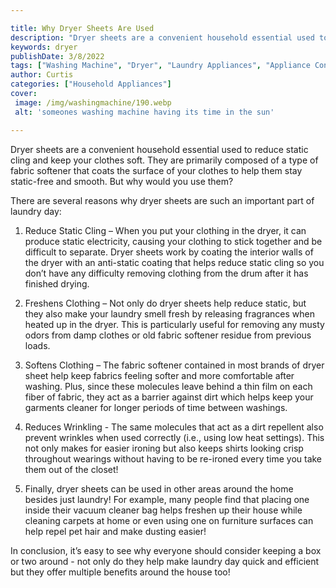```yaml
---

title: Why Dryer Sheets Are Used
description: "Dryer sheets are a convenient household essential used to reduce static cling and keep your clothes soft. They are primarily compo...learn more about it now"
keywords: dryer
publishDate: 3/8/2022
tags: ["Washing Machine", "Dryer", "Laundry Appliances", "Appliance Consumption"]
author: Curtis
categories: ["Household Appliances"]
cover: 
 image: /img/washingmachine/190.webp
 alt: 'someones washing machine having its time in the sun'

---
```


Dryer sheets are a convenient household essential used to reduce static cling and keep your clothes soft. They are primarily composed of a type of fabric softener that coats the surface of your clothes to help them stay static-free and smooth. But why would you use them?

There are several reasons why dryer sheets are such an important part of laundry day:
1. Reduce Static Cling – When you put your clothing in the dryer, it can produce static electricity, causing your clothing to stick together and be difficult to separate. Dryer sheets work by coating the interior walls of the dryer with an anti-static coating that helps reduce static cling so you don’t have any difficulty removing clothing from the drum after it has finished drying. 

2. Freshens Clothing – Not only do dryer sheets help reduce static, but they also make your laundry smell fresh by releasing fragrances when heated up in the dryer. This is particularly useful for removing any musty odors from damp clothes or old fabric softener residue from previous loads. 

3. Softens Clothing – The fabric softener contained in most brands of dryer sheet help keep fabrics feeling softer and more comfortable after washing. Plus, since these molecules leave behind a thin film on each fiber of fabric, they act as a barrier against dirt which helps keep your garments cleaner for longer periods of time between washings. 

4. Reduces Wrinkling - The same molecules that act as a dirt repellent also prevent wrinkles when used correctly (i.e., using low heat settings). This not only makes for easier ironing but also keeps shirts looking crisp throughout wearings without having to be re-ironed every time you take them out of the closet! 

5. Finally, dryer sheets can be used in other areas around the home besides just laundry! For example, many people find that placing one inside their vacuum cleaner bag helps freshen up their house while cleaning carpets at home or even using one on furniture surfaces can help repel pet hair and make dusting easier! 

In conclusion, it’s easy to see why everyone should consider keeping a box or two around - not only do they help make laundry day quick and efficient but they offer multiple benefits around the house too!
